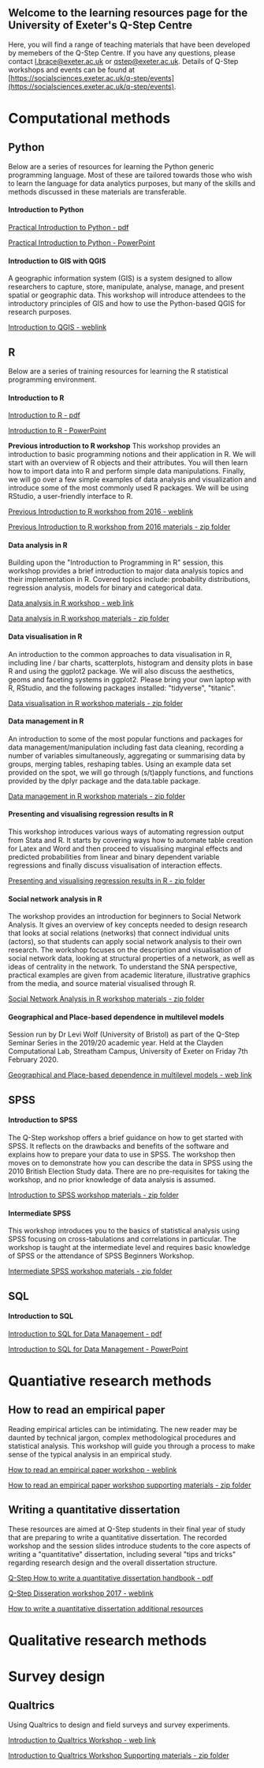 ## Welcome to the learning resources page for the University of Exeter's Q-Step Centre
Here, you will find a range of teaching materials that have been developed by memebers of the Q-Step Centre. If you have any questions, please contact [l.brace@exeter.ac.uk](l.brace@exeter.ac.uk) or [qstep@exeter.ac.uk](qstep@exeter.ac.uk). Details of Q-Step workshops and events can be found at [https://socialsciences.exeter.ac.uk/q-step/events](https://socialsciences.exeter.ac.uk/q-step/events).


# Computational methods
## Python
Below are a series of resources for learning the Python generic programming language. Most of these are tailored towards those who wish to learn the language for data analytics purposes, but many of the skills and methods discussed in these materials are transferable.

#### Introduction to Python

[Practical Introduction to Python - pdf](Q-Step_WS_02102019_Practical_introduction_to_Python.pdf)

[Practical Introduction to Python - PowerPoint](Q-Step_WS_02102019_Practical_introduction_to_Python.pptx)

#### Introduction to GIS with QGIS

A geographic information system (GIS) is a system designed to allow researchers to capture, store, manipulate, analyse, manage, and present spatial or geographic data. This workshop will introduce attendees to the introductory principles of GIS and how to use the Python-based QGIS for research purposes.

[Introduction to QGIS - weblink](https://recapexeter.cloud.panopto.eu/Panopto/Pages/Auth/Login.aspx?Auth=Viewer&ReturnUrl=%2fPanopto%2fPages%2fViewer.aspx%3fid%3df580c9d6-f3aa-4e40-a379-ab540074db74)

## R
Below are a series of training resources for learning the R statistical programming environment.

#### Introduction to R

[Introduction to R - pdf](Q-Step_WS_09012019_An_introduction_to_R.pdf)

[Introduction to R - PowerPoint](Q-Step_WS_09012019_An_introduction_to_R.pptx)

**Previous introduction to R workshop**
This workshop provides an introduction to basic programming notions and their application in R. We will start with an overview of R objects and their attributes. You will then learn how to import data into R and perform simple data manipulations. Finally, we will go over a few simple examples of data analysis and visualization and introduce some of the most commonly used R packages. We will be using RStudio, a user-friendly interface to R. 

[Previous Introduction to R workshop from 2016 - weblink](http://connect.exeter.ac.uk/p5gdk57to5j/?launcher=false&fcsContent=true&pbMode=normal&proto=true)

[Previous Introduction to R workshop from 2016 materials - zip folder](Introduction_to_r_2016_materials.zip)

#### Data analysis in R

Building upon the "Introduction to Programming in R" session, this workshop provides a brief introduction to major data analysis topics and their implementation in R. Covered topics include: probability distributions, regression analysis, models for binary and categorical data.

[Data analysis in R workshop - web link](http://connect.exeter.ac.uk/p6m7clhmlak/?proto=true)

[Data analysis in R workshop materials - zip folder](Data_analysis_in_R_materials.zip)

#### Data visualisation in R

An introduction to the common approaches to data visualisation in R, including line / bar charts, scatterplots, histogram and density plots in base R and using the ggplot2 package. We will also discuss the aesthetics, geoms and faceting systems in ggplot2. Please bring your own laptop with R, RStudio, and the following packages installed: "tidyverse", "titanic".

[Data visualisation in R workshop materials - zip folder](Data_visualisation_in_R.zip)

#### Data management in R

An introduction to some of the most popular functions and packages for data management/manipulation including fast data cleaning, recording a number of variables simultaneously, aggregating or summarising data by groups, merging tables, reshaping tables. Using an example data set provided on the spot, we will go through (s/t)apply functions, and functions provided by the dplyr package and the data.table package.

[Data management in R workshop materials - zip folder](Data_management_in_R.zip)

#### Presenting and visualising regression results in R

This workshop introduces various ways of automating regression output from Stata and R. It starts by covering ways how to automate table creation for Latex and Word and then proceed to visualising marginal effects and predicted probabilities from linear and binary dependent variable regressions and finally discuss visualisation of interaction effects.

[Presenting and visualising regression results in R - zip folder](Presenting_and_visualising_regression_results_in_R.zip)

#### Social network analysis in R

The workshop provides an introduction for beginners to Social Network Analysis.  It gives an overview of key concepts needed to design research that looks at social relations (networks) that connect individual units (actors), so that students can apply social network analysis to their own research. The workshop focuses on the description and visualisation of social network data, looking at structural properties of a network, as well as ideas of centrality in the network. To understand the SNA perspective, practical examples are given from academic literature, illustrative graphics from the media, and source material visualised through R. 

[Social Network Analysis in R workshop materials - zip folder](Social_network_analysis_in_R.zip)

#### Geographical and Place-based dependence in multilevel models

Session run by Dr Levi Wolf (University of Bristol)  as part of the Q-Step Seminar Series in the 2019/20 academic year. Held at the Clayden Computational Lab, Streatham Campus, University of Exeter on Friday 7th February 2020.

[Geographical and Place-based dependence in multilevel models - web link](https://recapexeter.cloud.panopto.eu/Panopto/Pages/Auth/Login.aspx?Auth=Viewer&ReturnUrl=%2fPanopto%2fPages%2fViewer.aspx%3fid%3d77a56c0e-1a7e-4c14-b4b0-ab5900c722bf%26query%3dgeographical%2520and%2520place)

## SPSS

#### Introduction to SPSS

The Q-Step workshop offers a brief guidance on how to get started with SPSS. It reflects on the drawbacks and benefits of the software and explains how to prepare your data to use in SPSS. The workshop then moves on to demonstrate how you can describe the data in SPSS using the 2010 British Election Study data. There are no pre-requisites for taking the workshop, and no prior knowledge of data analysis is assumed.

[Introduction to SPSS workshop materials - zip folder](Introduction_to_SPSS.zip)

#### Intermediate SPSS

This workshop introduces you to the basics of statistical analysis using SPSS focusing on cross-tabulations and correlations in particular. The workshop is taught at the intermediate level and requires basic knowledge of SPSS or the attendance of SPSS Beginners Workshop.

[Intermediate SPSS workshop materials - zip folder](Intermediate_SPSS.zip)

## SQL
#### Introduction to SQL

[Introduction to SQL for Data Management - pdf](Q-Step_WS_20032019_Intro_to_SQL_for_Data_Science.pdf)

[Introduction to SQL for Data Management - PowerPoint](Q-Step_WS_20032019_Intro_to_SQL_for_Data_Science.pptx)

# Quantiative research methods

## How to read an empirical paper

Reading empirical articles can be intimidating. The new reader may be daunted by technical jargon, complex methodological procedures and statistical analysis. This workshop will guide you through a process to make sense of the typical analysis in an empirical study.

[How to read an empirical paper workshop - weblink](http://connect.exeter.ac.uk/p5bro0xaa3t/?proto=true)

[How to read an empirical paper workshop supporting materials - zip folder](How_to_read_an_empirical_paper_supporting_materials.zip)

## Writing a quantitative dissertation

These resources are aimed at Q-Step students in their final year of study that are preparing to write a quantitative dissertation. The recorded workshop and the session slides introduce students to the core aspects of writing a "quantitative" dissertation, including several "tips and tricks" regarding research design and the overall dissertation structure.

[Q-Step How to write a quantitative dissertation handbook - pdf](POL3040_How_to_Write_a_Quants_Dissertation_handbook.pdf)

[Q-Step Disseration workshop 2017 - weblink](https://recapexeter.cloud.panopto.eu/Panopto/Pages/Auth/Login.aspx?Auth=Viewer&ReturnUrl=%2fPanopto%2fPages%2fViewer.aspx%3fid%3da237e871-0e55-471b-ac17-3817457854f0)

[How to write a quantitative dissertation additional resources](Writing_quantitative_dissertation_supporting_materials.zip)

# Qualitative research methods

# Survey design

## Qualtrics

Using Qualtrics to design and field surveys and survey experiments.

[Introduction to Qualtrics Workshop - web link](http://connect.exeter.ac.uk/p9bbugsoz48/?proto=true)

[Introduction to Qualtrics Workshop Supporting materials - zip folder](Qualtrics_materials_20200325.zip)

